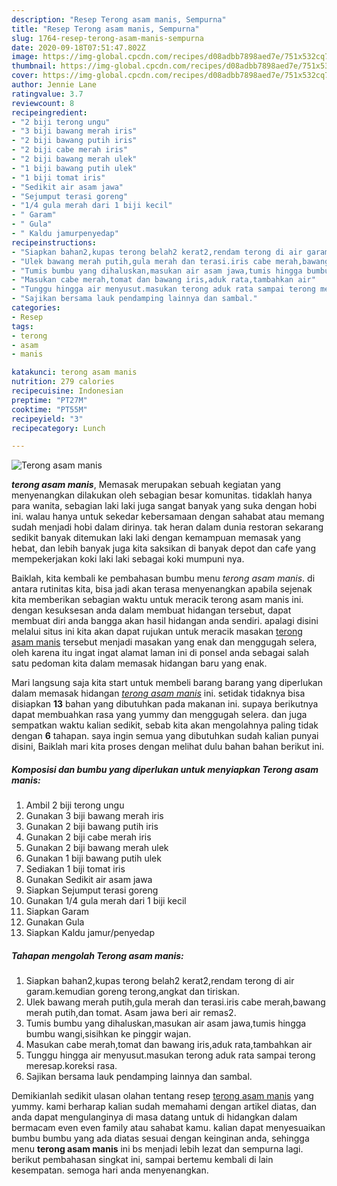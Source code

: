 ```yaml
---
description: "Resep Terong asam manis, Sempurna"
title: "Resep Terong asam manis, Sempurna"
slug: 1764-resep-terong-asam-manis-sempurna
date: 2020-09-18T07:51:47.802Z
image: https://img-global.cpcdn.com/recipes/d08adbb7898aed7e/751x532cq70/terong-asam-manis-foto-resep-utama.jpg
thumbnail: https://img-global.cpcdn.com/recipes/d08adbb7898aed7e/751x532cq70/terong-asam-manis-foto-resep-utama.jpg
cover: https://img-global.cpcdn.com/recipes/d08adbb7898aed7e/751x532cq70/terong-asam-manis-foto-resep-utama.jpg
author: Jennie Lane
ratingvalue: 3.7
reviewcount: 8
recipeingredient:
- "2 biji terong ungu"
- "3 biji bawang merah iris"
- "2 biji bawang putih iris"
- "2 biji cabe merah iris"
- "2 biji bawang merah ulek"
- "1 biji bawang putih ulek"
- "1 biji tomat iris"
- "Sedikit air asam jawa"
- "Sejumput terasi goreng"
- "1/4 gula merah dari 1 biji kecil"
- " Garam"
- " Gula"
- " Kaldu jamurpenyedap"
recipeinstructions:
- "Siapkan bahan2,kupas terong belah2 kerat2,rendam terong di air garam.kemudian goreng terong,angkat dan tiriskan."
- "Ulek bawang merah putih,gula merah dan terasi.iris cabe merah,bawang merah putih,dan tomat. Asam jawa beri air remas2."
- "Tumis bumbu yang dihaluskan,masukan air asam jawa,tumis hingga bumbu wangi,sisihkan ke pinggir wajan."
- "Masukan cabe merah,tomat dan bawang iris,aduk rata,tambahkan air"
- "Tunggu hingga air menyusut.masukan terong aduk rata sampai terong meresap.koreksi rasa."
- "Sajikan bersama lauk pendamping lainnya dan sambal."
categories:
- Resep
tags:
- terong
- asam
- manis

katakunci: terong asam manis 
nutrition: 279 calories
recipecuisine: Indonesian
preptime: "PT27M"
cooktime: "PT55M"
recipeyield: "3"
recipecategory: Lunch

---
```



![Terong asam manis](https://img-global.cpcdn.com/recipes/d08adbb7898aed7e/751x532cq70/terong-asam-manis-foto-resep-utama.jpg)

<b><i>terong asam manis</i></b>, Memasak merupakan sebuah kegiatan yang menyenangkan dilakukan oleh sebagian besar komunitas. tidaklah hanya para wanita, sebagian laki laki juga sangat banyak yang suka dengan hobi ini. walau hanya untuk sekedar kebersamaan dengan sahabat atau memang sudah menjadi hobi dalam dirinya. tak heran dalam dunia restoran sekarang sedikit banyak ditemukan laki laki dengan kemampuan memasak yang hebat, dan lebih banyak juga kita saksikan di banyak depot dan cafe yang mempekerjakan koki laki laki sebagai koki mumpuni nya.

Baiklah, kita kembali ke pembahasan bumbu menu <i>terong asam manis</i>. di antara rutinitas kita, bisa jadi akan terasa menyenangkan apabila sejenak kita memberikan sebagian waktu untuk meracik terong asam manis ini. dengan kesuksesan anda dalam membuat hidangan tersebut, dapat membuat diri anda bangga akan hasil hidangan anda sendiri. apalagi disini melalui situs ini kita akan dapat rujukan untuk meracik masakan <u>terong asam manis</u> tersebut menjadi masakan yang enak dan menggugah selera, oleh karena itu ingat ingat alamat laman ini di ponsel anda sebagai salah satu pedoman kita dalam memasak hidangan baru yang enak.




Mari langsung saja kita start untuk membeli barang barang yang diperlukan dalam memasak hidangan <u><i>terong asam manis</i></u> ini. setidak tidaknya bisa disiapkan <b>13</b> bahan yang dibutuhkan pada makanan ini. supaya berikutnya dapat membuahkan rasa yang yummy dan menggugah selera. dan juga sempatkan waktu kalian sedikit, sebab kita akan mengolahnya paling tidak dengan <b>6</b> tahapan. saya ingin semua yang dibutuhkan sudah kalian punyai disini, Baiklah mari kita proses dengan melihat dulu bahan bahan berikut ini.

<!--inarticleads1-->

##### Komposisi dan bumbu yang diperlukan untuk menyiapkan Terong asam manis:

1. Ambil 2 biji terong ungu
1. Gunakan 3 biji bawang merah iris
1. Gunakan 2 biji bawang putih iris
1. Gunakan 2 biji cabe merah iris
1. Gunakan 2 biji bawang merah ulek
1. Gunakan 1 biji bawang putih ulek
1. Sediakan 1 biji tomat iris
1. Gunakan Sedikit air asam jawa
1. Siapkan Sejumput terasi goreng
1. Gunakan 1/4 gula merah dari 1 biji kecil
1. Siapkan  Garam
1. Gunakan  Gula
1. Siapkan  Kaldu jamur/penyedap




<!--inarticleads2-->

##### Tahapan mengolah Terong asam manis:

1. Siapkan bahan2,kupas terong belah2 kerat2,rendam terong di air garam.kemudian goreng terong,angkat dan tiriskan.
1. Ulek bawang merah putih,gula merah dan terasi.iris cabe merah,bawang merah putih,dan tomat. Asam jawa beri air remas2.
1. Tumis bumbu yang dihaluskan,masukan air asam jawa,tumis hingga bumbu wangi,sisihkan ke pinggir wajan.
1. Masukan cabe merah,tomat dan bawang iris,aduk rata,tambahkan air
1. Tunggu hingga air menyusut.masukan terong aduk rata sampai terong meresap.koreksi rasa.
1. Sajikan bersama lauk pendamping lainnya dan sambal.




Demikianlah sedikit ulasan olahan tentang resep <u>terong asam manis</u> yang yummy. kami berharap kalian sudah memahami dengan artikel diatas, dan anda dapat mengulanginya di masa datang untuk di hidangkan dalam bermacam even even family atau sahabat kamu. kalian dapat menyesuaikan bumbu bumbu yang ada diatas sesuai dengan keinginan anda, sehingga menu <b>terong asam manis</b> ini bs menjadi lebih lezat dan sempurna lagi. berikut pembahasan singkat ini, sampai bertemu kembali di lain kesempatan. semoga hari anda menyenangkan.
